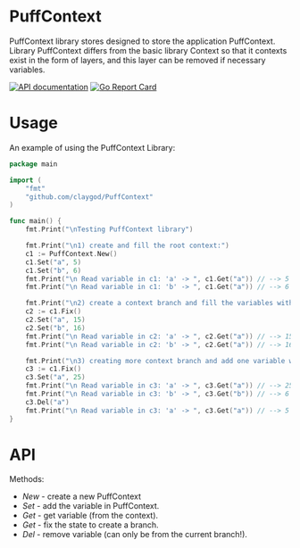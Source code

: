 # PuffContext
PuffContext library stores designed to store the application PuffContext.
Library PuffContext differs from the basic library Context so that it contexts exist in the form of layers, and this layer can be removed if necessary variables.

[![API documentation](https://godoc.org/github.com/claygod/PuffContext?status.svg)](https://godoc.org/github.com/claygod/PuffContext)
[![Go Report Card](https://goreportcard.com/badge/github.com/claygod/PuffContext)](https://goreportcard.com/report/github.com/claygod/PuffContext)

# Usage

An example of using the PuffContext Library:

```go
package main

import (
	"fmt"
	"github.com/claygod/PuffContext"
)

func main() {
    fmt.Print("\nTesting PuffContext library")

    fmt.Print("\n1) create and fill the root context:")
    c1 := PuffContext.New()
    c1.Set("a", 5)
    c1.Set("b", 6)
    fmt.Print("\n Read variable in c1: 'a' -> ", c1.Get("a")) // --> 5
    fmt.Print("\n Read variable in c1: 'b' -> ", c1.Get("a")) // --> 6

    fmt.Print("\n2) create a context branch and fill the variables with the same key but different valuest:")
    c2 := c1.Fix()
    c2.Set("a", 15)
    c2.Set("b", 16)
    fmt.Print("\n Read variable in c2: 'a' -> ", c2.Get("a")) // --> 15
    fmt.Print("\n Read variable in c2: 'b' -> ", c2.Get("a")) // --> 16

    fmt.Print("\n3) creating more context branch and add one variable with the same key but different value:")
    c3 := c1.Fix()
    c3.Set("a", 25)
    fmt.Print("\n Read variable in c3: 'a' -> ", c3.Get("a")) // --> 25
    fmt.Print("\n Read variable in c3: 'b' -> ", c3.Get("b")) // --> 6 !!!
	c3.Del("a")
	fmt.Print("\n Read variable in c3: 'a' -> ", c3.Get("a")) // --> 5 !!!
}

```

# API

Methods:
-  *New* - create a new PuffContext
-  *Set* - add the variable in PuffContext.
-  *Get* - get variable (from the context).
-  *Get* - fix the state to create a branch.
-  *Del* - remove variable (can only be from the current branch!).
